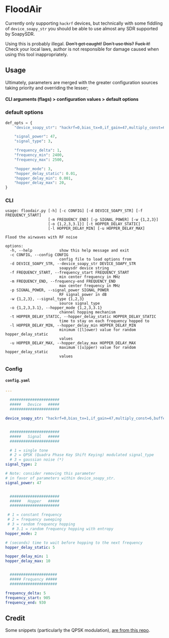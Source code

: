 # FloodAir

Currently only supporting `hackrf` devices, but technically with some fiddling of `device_soapy_str` you should be able to use almost any SDR supported by SoapySDR.

Using this is probably illegal. ~~Don't get caught!~~ ~~Don't use this?~~ ~~Fuck it!~~ Check your local laws, author is not responsible for damage caused when using this tool inappropriately.

## Usage

Ultimately, parameters are merged with the greater configuration sources taking priority and overriding the lesser;

#### CLI arguments (flags) > configuration values > default options

### default options

```python
def_opts = {
    "device_soapy_str": "hackrf=0,bias_tx=0,if_gain=47,multiply_const=6",

    "signal_power": 47,
    "signal_type": 3,

    "frequency_delta": 1,
    "frequency_min": 2400,
    "frequency_max": 2500,

    "hopper_mode": 3,
    "hopper_delay_static": 0.01,
    "hopper_delay_min": 0.001,
    "hopper_delay_max": 20,
}
```

### CLI

```
usage: floodair.py [-h] [-c CONFIG] [-d DEVICE_SOAPY_STR] [-f FREQUENCY_START]
                   [-m FREQUENCY_END] [-p SIGNAL_POWER] [-w {1,2,3}]
                   [-o {1,2,3,3.1}] [-t HOPPER_DELAY_STATIC]
                   [-l HOPPER_DELAY_MIN] [-u HOPPER_DELAY_MAX]

Flood the airwaves with RF noise

options:
  -h, --help            show this help message and exit
  -c CONFIG, --config CONFIG
                        config file to load options from
  -d DEVICE_SOAPY_STR, --device_soapy_str DEVICE_SOAPY_STR
                        soapysdr device string
  -f FREQUENCY_START, --frequency_start FREQUENCY_START
                        min center frequency in MHz
  -m FREQUENCY_END, --frequency-end FREQUENCY_END
                        max center frequency in MHz
  -p SIGNAL_POWER, --signal_power SIGNAL_POWER
                        RF signal_power in dB
  -w {1,2,3}, --signal_type {1,2,3}
                        source signal_type
  -o {1,2,3,3.1}, --hopper_mode {1,2,3,3.1}
                        channel hopping mechanism
  -t HOPPER_DELAY_STATIC, --hopper_delay_static HOPPER_DELAY_STATIC
                        time to stay on each frequency hopped to
  -l HOPPER_DELAY_MIN, --hopper_delay_min HOPPER_DELAY_MIN
                        minimum ([l]ower) value for random hopper_delay_static
                        values
  -u HOPPER_DELAY_MAX, --hopper_delay_max HOPPER_DELAY_MAX
                        maximum ([u]pper) value for random hopper_delay_static
                        values
```


### Config

#### `config.yaml`

```yaml
---

  ######################
  #####   Device   #####
  ######################

device_soapy_str: "hackrf=0,bias_tx=1,if_gain=47,multiply_const=6,buffers=64"


  ######################
  #####   Signal   #####
  ######################

  # 1 = single tone
  # 2 = QPSK (Quadra Phase Key Shift Keying) modulated signal_type
  # 3 = gaussian noise (*)
signal_type: 2

# Note: consider removing this parameter
# in favor of parameters within device_soapy_str.
signal_power: 47


  ######################
  #####   Hopper   #####
  ######################

 # 1 = constant frequency
 # 2 = frequency sweeping
 # 3 = random frequency hopping
   # 3.1 = random frequency hopping with entropy
hopper_mode: 2

# (seconds) time to wait before hopping to the next frequency
hopper_delay_static: 5

hopper_delay_min: 1
hopper_delay_max: 10


  #####################
  ##### Frequency #####
  #####################

frequency_delta: 5
frequency_start: 905
frequency_end: 930

```

## Credit

Some snippets (particularly the QPSK modulation), [are from this repo](https://github.com/tiiuae/jamrf/tree/master/HackRF).
